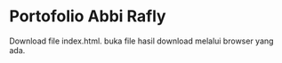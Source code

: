 # Portofolio Abbi Rafly
Download file index.html.
buka file hasil download melalui browser yang ada.

